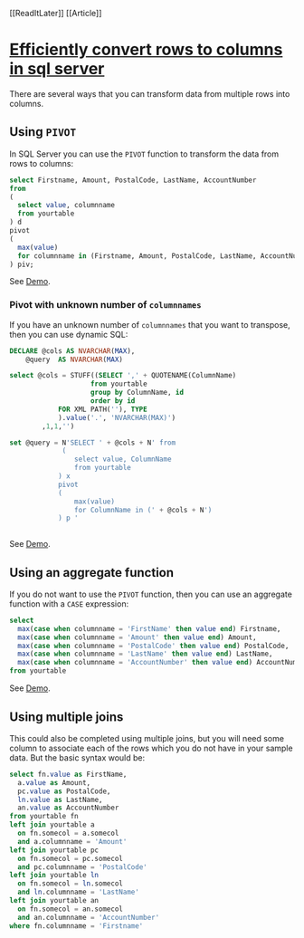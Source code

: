 [[ReadItLater]] [[Article]]

# [Efficiently convert rows to columns in sql server](https://stackoverflow.com/questions/15745042/efficiently-convert-rows-to-columns-in-sql-server)

There are several ways that you can transform data from multiple rows into columns.

## Using `PIVOT`

In SQL Server you can use the `PIVOT` function to transform the data from rows to columns:

``` sql
select Firstname, Amount, PostalCode, LastName, AccountNumber
from
(
  select value, columnname
  from yourtable
) d
pivot
(
  max(value)
  for columnname in (Firstname, Amount, PostalCode, LastName, AccountNumber)
) piv;
```

See [Demo](https://data.stackexchange.com/stackoverflow/query/497432).

### Pivot with unknown number of `columnnames`

If you have an unknown number of `columnnames` that you want to transpose, then you can use dynamic SQL:

``` sql
DECLARE @cols AS NVARCHAR(MAX),
    @query  AS NVARCHAR(MAX)

select @cols = STUFF((SELECT ',' + QUOTENAME(ColumnName) 
                    from yourtable
                    group by ColumnName, id
                    order by id
            FOR XML PATH(''), TYPE
            ).value('.', 'NVARCHAR(MAX)') 
        ,1,1,'')

set @query = N'SELECT ' + @cols + N' from 
             (
                select value, ColumnName
                from yourtable
            ) x
            pivot 
            (
                max(value)
                for ColumnName in (' + @cols + N')
            ) p '
 
```

See [Demo](https://data.stackexchange.com/stackoverflow/query/497433).

## Using an aggregate function

If you do not want to use the `PIVOT` function, then you can use an aggregate function with a `CASE` expression:

``` sql
select 
  max(case when columnname = 'FirstName' then value end) Firstname,
  max(case when columnname = 'Amount' then value end) Amount,
  max(case when columnname = 'PostalCode' then value end) PostalCode,
  max(case when columnname = 'LastName' then value end) LastName,
  max(case when columnname = 'AccountNumber' then value end) AccountNumber
from yourtable
```

See [Demo](https://data.stackexchange.com/stackoverflow/query/497434).

## Using multiple joins

This could also be completed using multiple joins, but you will need some column to associate each of the rows which you do not have in your sample data. But the basic syntax would be:

``` sql
select fn.value as FirstName,
  a.value as Amount,
  pc.value as PostalCode,
  ln.value as LastName,
  an.value as AccountNumber
from yourtable fn
left join yourtable a
  on fn.somecol = a.somecol
  and a.columnname = 'Amount'
left join yourtable pc
  on fn.somecol = pc.somecol
  and pc.columnname = 'PostalCode'
left join yourtable ln
  on fn.somecol = ln.somecol
  and ln.columnname = 'LastName'
left join yourtable an
  on fn.somecol = an.somecol
  and an.columnname = 'AccountNumber'
where fn.columnname = 'Firstname'
```